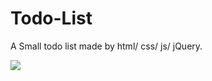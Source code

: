 # Todo-List
A Small todo list made by html/ css/ js/ jQuery.


<img src="//im2.ezgif.com/tmp/ezgif-2-60a85684d5d4.gif" >
